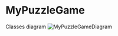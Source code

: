 # MyPuzzleGame

Classes diagram
![MyPuzzleGameDiagram](https://github.com/Kazuto337/MyPuzzleGame/assets/60271850/9f1f3a17-6745-4150-9fe3-280e50b09cc5)

